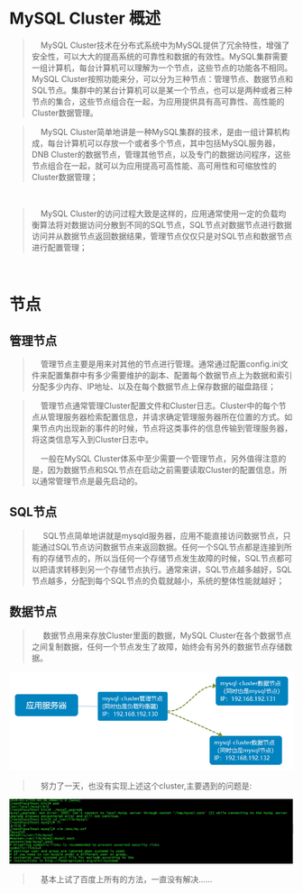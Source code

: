 # MySQL  Cluster 概述

>&nbsp;&nbsp;&nbsp;&nbsp;MySQL Cluster技术在分布式系统中为MySQL提供了冗余特性，增强了安全性，可以大大的提高系统的可靠性和数据的有效性。MySQL集群需要一组计算机，每台计算机可以理解为一个节点，这些节点的功能各不相同。MySQL Cluster按照功能来分，可以分为三种节点：管理节点、数据节点和SQL节点。集群中的某台计算机可以是某一个节点，也可以是两种或者三种节点的集合，这些节点组合在一起，为应用提供具有高可靠性、高性能的Cluster数据管理。


>&nbsp;&nbsp;&nbsp;&nbsp;MySQL Cluster简单地讲是一种MySQL集群的技术，是由一组计算机构成，每台计算机可以存放一个或者多个节点，其中包括MySQL服务器，DNB Cluster的数据节点，管理其他节点，以及专门的数据访问程序，这些节点组合在一起，就可以为应用提高可高性能、高可用性和可缩放性的Cluster数据管理；

 

>&nbsp;&nbsp;&nbsp;&nbsp;MySQL Cluster的访问过程大致是这样的，应用通常使用一定的负载均衡算法将对数据访问分散到不同的SQL节点，SQL节点对数据节点进行数据访问并从数据节点返回数据结果，管理节点仅仅只是对SQL节点和数据节点进行配置管理；

 
# 节点

## 管理节点
>&nbsp;&nbsp;&nbsp;&nbsp;管理节点主要是用来对其他的节点进行管理。通常通过配置config.ini文件来配置集群中有多少需要维护的副本、配置每个数据节点上为数据和索引分配多少内存、IP地址、以及在每个数据节点上保存数据的磁盘路径；

> &nbsp;&nbsp;&nbsp;&nbsp;管理节点通常管理Cluster配置文件和Cluster日志。Cluster中的每个节点从管理服务器检索配置信息，并请求确定管理服务器所在位置的方式。如果节点内出现新的事件的时候，节点将这类事件的信息传输到管理服务器，将这类信息写入到Cluster日志中。
> 
>&nbsp;&nbsp;&nbsp;&nbsp;一般在MySQL Cluster体系中至少需要一个管理节点，另外值得注意的是，因为数据节点和SQL节点在启动之前需要读取Cluster的配置信息，所以通常管理节点是最先启动的。
## SQL节点

>&nbsp;&nbsp;&nbsp;&nbsp; SQL节点简单地讲就是mysqld服务器，应用不能直接访问数据节点，只能通过SQL节点访问数据节点来返回数据。任何一个SQL节点都是连接到所有的存储节点的，所以当任何一个存储节点发生故障的时候，SQL节点都可以把请求转移到另一个存储节点执行。通常来讲，SQL节点越多越好，SQL节点越多，分配到每个SQL节点的负载就越小，系统的整体性能就越好；

## 数据节点

>&nbsp;&nbsp;&nbsp;&nbsp;   数据节点用来存放Cluster里面的数据，MySQL Cluster在各个数据节点之间复制数据，任何一个节点发生了故障，始终会有另外的数据节点存储数据。


![最基础的MySQL cluster](https://github.com/wuxiaobo000111/pictures/blob/master/2019-03-17/1.png?raw=true "")

>&nbsp;&nbsp;&nbsp;&nbsp;努力了一天，也没有实现上述这个cluster,主要遇到的问题是:

![](https://github.com/wuxiaobo000111/pictures/blob/master/2019-03-17/7.jpg?raw=true "")

>&nbsp;&nbsp;&nbsp;&nbsp;基本上试了百度上所有的方法，一直没有解决......



